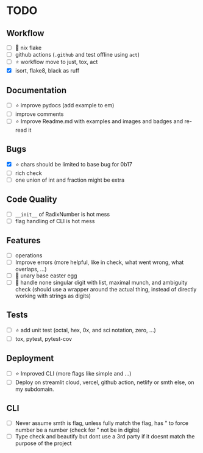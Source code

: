 # TODO

## Workflow
- [ ] 🔮 nix flake
- [ ] github actions (`.github` and test offline using `act`)
- [ ] ⭐ workflow move to just, tox, act
- [x] isort, flake8, black as ruff

## Documentation
- [ ] ⭐ improve pydocs (add example to em)
- [ ] improve comments
- [ ] ⭐ Improve Readme.md with examples and images and badges and re-read it

## Bugs
- [x] ⭐ chars should be limited to base bug for 0b17
- [ ] rich check
- [ ] one union of int and fraction might be extra

## Code Quality
- [ ] `__init__` of RadixNumber is hot mess
- [ ] flag handling of CLI is hot mess

## Features
- [ ] operations
- [ ] Improve errors (more helpful, like in check, what went wrong, what overlaps, ...)
- [ ] 🔮 unary base easter egg
- [ ] 🔮 handle none singular digit with list, maximal munch, and ambiguity check (should use a wrapper around the actual thing, instead of directly working with strings as digits)

## Tests
- [ ] ⭐ add unit test (octal, hex, 0x, and sci notation, zero, ...)
- [ ] tox, pytest, pytest-cov

## Deployment
- [ ] ⭐ Improved CLI (more flags like simple and ...)
- [ ] Deploy on streamlit cloud, vercel, github action, netlify or smth else, on my subdomain.

## CLI
- [ ] Never assume smth is flag, unless fully match the flag, has " to force number be a number (check for " not be in digits)
- [ ] Type check and beautify but dont use a 3rd party if it doesnt match the purpose of the project
